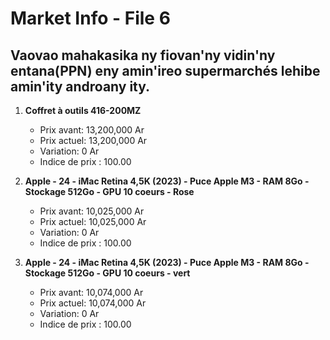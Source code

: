 # Market Info - File 6

## Vaovao mahakasika ny fiovan'ny vidin'ny entana(PPN) eny amin'ireo supermarchés lehibe amin'ity androany ity.

1. **Coffret à outils 416-200MZ**
   - Prix avant: 13,200,000 Ar
   - Prix actuel: 13,200,000 Ar
   - Variation: 0 Ar
   - Indice de prix : 100.00

2. **Apple - 24 - iMac Retina 4,5K (2023) - Puce Apple M3 - RAM 8Go - Stockage 512Go - GPU 10 coeurs - Rose**
   - Prix avant: 10,025,000 Ar
   - Prix actuel: 10,025,000 Ar
   - Variation: 0 Ar
   - Indice de prix : 100.00

3. **Apple - 24 - iMac Retina 4,5K (2023) - Puce Apple M3 - RAM 8Go - Stockage 512Go - GPU 10 coeurs - vert**
   - Prix avant: 10,074,000 Ar
   - Prix actuel: 10,074,000 Ar
   - Variation: 0 Ar
   - Indice de prix : 100.00

